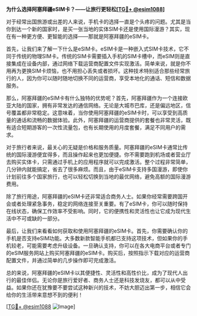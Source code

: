 **为什么选择阿塞拜疆eSIM卡？——让旅行更轻松[[TG💪+ @esim1088](https://t.me/s/esim1088)]**

对于经常出国旅游或出差的人来说，手机卡的选择一直是个头疼的问题。尤其是当你到达一个新的国家时，是买一张当地的实体SIM卡还是使用国际漫游？其实，现在有一种更方便、更智能的选择——那就是阿塞拜疆的eSIM卡。

首先，让我们来了解一下什么是eSIM卡。eSIM卡是一种嵌入式SIM卡技术，它不同于传统的物理SIM卡。传统的SIM卡需要插入手机的SIM卡槽中，而eSIM则是直接集成在设备内部，通过网络下载运营商配置文件实现激活。简单来说，就是你不用再为更换SIM卡烦恼，也不用担心丢失或者损坏。这种技术特别适合那些经常旅行的人，因为你可以随时随地切换不同的运营商，享受本地化的通话、短信和数据服务。

那么，阿塞拜疆的eSIM卡有什么独特的优势呢？首先，阿塞拜疆作为一个连接欧亚大陆的国家，拥有非常发达的通信网络。无论是大城市巴库，还是偏远地区，信号覆盖都非常稳定。这意味着，当你使用阿塞拜疆的eSIM卡时，可以享受到高质量的通话和流畅的数据体验。此外，阿塞拜疆的运营商提供的套餐也非常灵活，既有适合短期游客的一次性流量包，也有长期使用的月度套餐，满足不同用户的需求。

对于旅行者来说，最关心的无疑是价格和服务质量。阿塞拜疆的eSIM卡通常比传统的国际漫游便宜得多，而且操作起来也更加便捷。你不需要跑到机场或者营业厅去购买实体卡，只需通过手机上的应用程序就可以完成激活。整个过程非常简单，几分钟内就能搞定，省去了很多麻烦。而且，由于eSIM卡支持多国漫游，即使你计划前往多个国家旅行，也可以轻松切换到当地的最优网络，避免高额的国际漫游费用。

除了旅行用途，阿塞拜疆的eSIM卡还非常适合商务人士。如果你经常需要跨国开会或者处理紧急事务，稳定的网络连接至关重要。有了eSIM卡，你可以随时保持在线状态，确保工作效率不受影响。同时，它的便携性和灵活性也让它成为现代生活中不可或缺的一部分。

最后，让我们来看看如何获取和使用阿塞拜疆的eSIM卡。首先，你需要确认你的手机是否支持eSIM功能。大多数新款智能手机都已支持这项技术，但如果你的手机较老，可能需要考虑升级设备。一旦确认支持，你可以在各大电商平台或者专门的eSIM服务网站上购买阿塞拜疆的eSIM卡。购买后，按照指示下载对应的运营商配置文件，并通过简单的几步操作即可完成激活。

总的来说，阿塞拜疆的eSIM卡以其便捷性、灵活性和高性价比，成为了现代人出行的最佳伴侣。无论你是旅行爱好者、商务人士还是科技发烧友，都可以从中受益。如果你还在犹豫要不要尝试这种新兴的技术，不妨大胆迈出第一步，相信它会给你的生活带来意想不到的便利！

[[TG💪+ @esim1088](https://t.me/s/esim1088) ![Image](https://i.postimg.cc/4NQfJmqS/Snipaste-2025-05-13-00-14-12.png)]